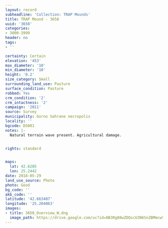 ```yaml
---
layout: record
subheadline: 'Collection: TRAP Mounds'
title: TRAP Mound - 3658
uuid: '3658'
categories:
- 3000-3999
header: no
tags:
- ''

certainty: Certain
elevation: '453'
max_diameter: '10'
min_diameter: '10'
height: '0.2'
size_category: Small
surrounding_land_use: Pasture
surface_condition: Pasture
robbed: Yes
crm_condition: '2'
crm_intactness: '2'
campaign: '2011'
source: Survey
municipality: Gorno Sahrane necropolis
locality: ''
bgcode: DS001
notes: |-
  Natural terrain wave present. Agricultural damage.


rights: standard


maps:
  lat: 42.6285
  lon: 25.2442
date: 2018-05-29
land_use_source: Photo
photo: Good
bg_code: ''
akb_code: ''
latitude: '42.663407'
longitude: '25.204063'
images:
- title: 3658_Overview_W.dng
  image_path: https://drive.google.com/uc?id=0B3Rg88wZDQscU2N6SnZBMmcwSTQ
---
```

